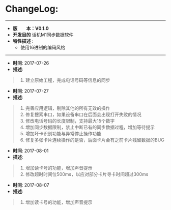 # ChangeLog:
*****************************************************************************************
* **版　　本：V0.1.0**
* **开发目的** 话机M1同步数据软件
* **特性描述** :
	* 使用16进制的编码风格
*****************************************************************************************
* **时间**: 2017-07-26
* **描述**:
> 1. 建立原始工程，完成电话号码等信息的同步

* **时间**: 2017-07-27
* **描述**:
> 1. 完善应用逻辑，剔除其他的所有无效的操作
> 2. 修复搜索串口，如果设备串口在后面会出现打开失败的情况
> 3. 修改电话号码的长度限制，支持最大15个数字
> 4. 增加同步数据限制，禁止中断已有的同步数据过程，增加等待提示
> 5. 增加坏卡识别功能与异常停止操作功能
> 6. 修复多张卡片连续操作的是否，后面卡片会有之前卡片残留数据的BUG

* **时间**: 2017-08-01
* **描述**:
> 1. 增加读卡号的功能，增加声音提示
> 2. 修改超时时间位500ms，以应对部分卡片寻卡时间超过300ms

* **时间**: 2017-08-07
* **描述**:
> 1. 增加读卡号的功能，增加声音提示
